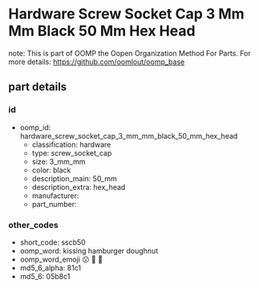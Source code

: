 # Hardware Screw Socket Cap 3 Mm Mm Black 50 Mm Hex Head  

note: This is part of OOMP the Oopen Organization Method For Parts. For more details: https://github.com/oomlout/oomp_base

##  part details





### id
* oomp_id: hardware_screw_socket_cap_3_mm_mm_black_50_mm_hex_head
  * classification: hardware
  * type: screw_socket_cap
  * size: 3_mm_mm
  * color: black
  * description_main: 50_mm
  * description_extra: hex_head
  * manufacturer: 
  * part_number: 

### other_codes
* short_code: sscb50
* oomp_word: kissing hamburger doughnut
* oomp_word_emoji :kissing: :hamburger: :doughnut:
* md5_6_alpha: 81c1
* md5_6: 05b8c1